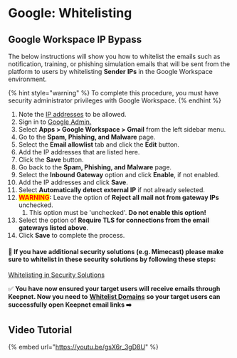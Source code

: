 # Google: Whitelisting

## Google Workspace IP Bypass <a href="#google-workspace-ip-bypass" id="google-workspace-ip-bypass"></a>

The below instructions will show you how to whitelist the emails such as notification, training, or phishing simulation emails that will be sent from the platform to users by whitelisting **Sender** **IPs** in the Google Workspace environment.

{% hint style="warning" %}
To complete this procedure, you must have security administrator privileges with Google Workspace.
{% endhint %}

1. Note the [IP addresses](../../../miscellaneous/whitelisting/#ip-addresses-and-domains-to-allow) to be allowed.
2. Sign in to [Google Admin.](https://admin.google.com/)
3. Select **Apps > Google Workspace > Gmail** from the left sidebar menu.
4. Go to the **Spam, Phishing, and Malware** page.
5. Select the **Email allowlist** tab and click the **Edit** button.
6. Add the IP addresses that are listed here.
7. Click the **Save** button.
8. Go back to the **Spam, Phishing, and Malware** page.
9. Select the **Inbound Gateway** option and click **Enable**, if not enabled.
10. Add the IP addresses and click **Save**.
11. Select **Automatically detect external IP** if not already selected.
12. <mark style="color:red;">**WARNING**</mark>**:** Leave the option of **Reject all mail not from gateway IPs** unchecked.
    1. This option must be 'unchecked'. **Do not enable this option!**
13. Select the option of **Require TLS for connections from the email gateways listed above**.
14. Click **Save** to complete the process.

#### **🚨 If you have additional security solutions (e.g. Mimecast) please make sure to whitelist in these security solutions by following these steps:**

[​Whitelisting in Security Solutions​](../../../miscellaneous/whitelisting/whitelisting-in-other-security-solutions.md)

​✅ **You have now ensured your target users will receive emails through Keepnet. Now you need to** [**Whitelist Domains**](../../optional-add-domains-to-url-protection/) **so your target users can successfully open Keepnet email links ➡️**

## Video Tutorial <a href="#video-tutorial" id="video-tutorial"></a>



{% embed url="https://youtu.be/gsX6r_3gD8U" %}
